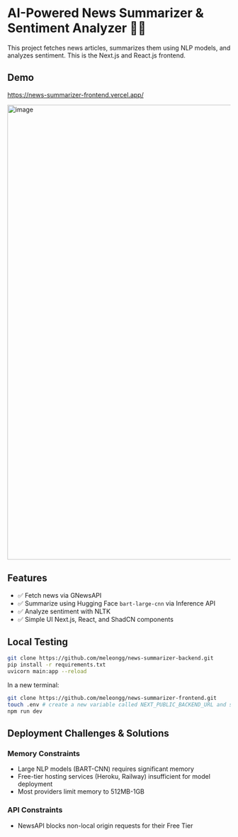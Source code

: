 # AI-Powered News Summarizer & Sentiment Analyzer 📰🤖

This project fetches news articles, summarizes them using NLP models, and analyzes sentiment. This is the Next.js and React.js frontend.

## Demo

https://news-summarizer-frontend.vercel.app/

<img width="1025" alt="image" src="https://github.com/user-attachments/assets/61e64efa-5643-4b8a-a7be-970b40b242e4" />

## Features

- ✅ Fetch news via GNewsAPI
- ✅ Summarize using Hugging Face `bart-large-cnn` via Inference API
- ✅ Analyze sentiment with NLTK
- ✅ Simple UI Next.js, React, and ShadCN components

## Local Testing

```bash
git clone https://github.com/meleongg/news-summarizer-backend.git
pip install -r requirements.txt
uvicorn main:app --reload
```

In a new terminal:

```bash
git clone https://github.com/meleongg/news-summarizer-frontend.git
touch .env # create a new variable called NEXT_PUBLIC_BACKEND_URL and set it to your localhost backend endpoint
npm run dev
```

## Deployment Challenges & Solutions

### Memory Constraints

- Large NLP models (BART-CNN) requires significant memory
- Free-tier hosting services (Heroku, Railway) insufficient for model deployment
- Most providers limit memory to 512MB-1GB

### API Constraints

- NewsAPI blocks non-local origin requests for their Free Tier
